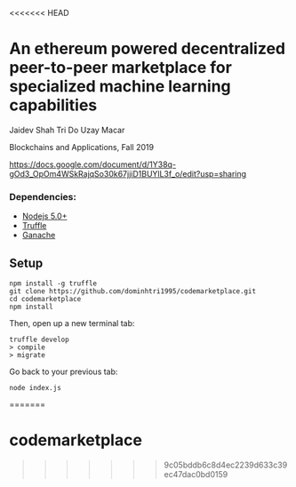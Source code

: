 <<<<<<< HEAD
# An ethereum powered decentralized peer-to-peer marketplace for specialized machine learning capabilities
Jaidev Shah
Tri Do
Uzay Macar

Blockchains and Applications, Fall 2019

https://docs.google.com/document/d/1Y38q-gOd3_OpOm4WSkRajqSo30k67jjiD1BUYlL3f_o/edit?usp=sharing


### Dependencies:
- [Nodejs 5.0+](https://nodejs.org/en/)
- [Truffle](https://github.com/trufflesuite/truffle)
- [Ganache](http://truffleframework.com/ganache/)

## Setup
```
npm install -g truffle
git clone https://github.com/dominhtri1995/codemarketplace.git
cd codemarketplace
npm install
```
Then, open up a new terminal tab:
```
truffle develop
> compile
> migrate
```
Go back to your previous tab:
```
node index.js
```


=======
# codemarketplace
>>>>>>> 9c05bddb6c8d4ec2239d633c39ec47dac0bd0159
